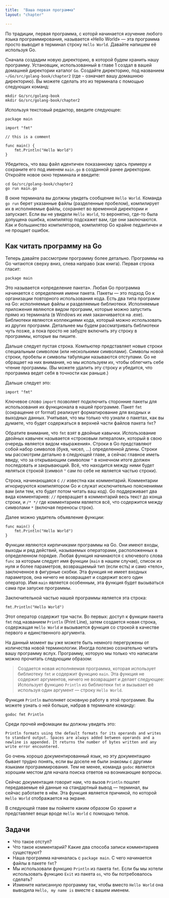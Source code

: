 ```yaml
---
title:  "Ваша первая программа"
layout: "chapter"

---
```


По традиции, первая программа, с которй начинается изучение любого языка программирования, называется «Hello World» — эта программа просто выводит в терминал строку `Hello World`. Давайте напишем её используя Go.

Сначала создадим новую директорию, в которой будем хранить нашу программу. Установщик, использованный в главе 1 создал в вашей домашней директории каталог `Go`. Создайте директорию, под названием `~/Go/src/golang-book/chapter2` (где `~` означает вашу домашнюю директорию). Вы можете сделать это из терминала с помощью следующих команд:

    mkdir Go/src/golang-book
    mkdir Go/src/golang-book/chapter2

Используя текстовый редактор, введите следующее:

    package main

    import "fmt"

    // this is a comment

    func main() {
        fmt.Println("Hello World")
    }

Убедитесь, что ваш файл идентичен показанному здесь примеру и сохраните его под именем `main.go` в созданной ранее директории. Откройте новое окно терминала и введите:

    cd Go/src/golang-book/chapter2
    go run main.go

В окне терминала вы должны увидеть сообщение `Hello World`. Команда `go run` берет указанные файлы (разделенные пробелом), компилирует их в исполняемые файлы, сохраняет во временной директории и запускает. Если вы не увидели `Hello World`, то веронятно, где-то была допущена ошибка, компилятор подскажет вам, где они заключаются. Как и большинство компиляторов, компилятор Go крайне педантичен и не прощает ошибок.

## Как читать программу на Go

Теперь давайте рассмотрим программу более детально. Программы на Go читаются сверху вниз, слева направо (как книга). Первая строка гласит:

    package main

Это называется «определение пакета». Любая Go программа начинается с определения имени пакета. Пакеты — это подход Go к организации повторного использования кода. Есть два типа программ на Go: исполняемые файлы и разделяемые библиотеки. Исполняемые приложения являются видом программ, которые можно запустить прямо из терминала (в Windows их имя заканчивается на .exe). Библиотеки являются коллекциями кода, который можно использовать из других программ. Детальнее мы будем рассматривать библиотеки чуть позже, а пока просто не забудте включить эту строку в программы, которые вы пишите.

Дальше следует пустая строка. Компьютер представляет новые строки специальным символом (или несколькими символами). Символы новой строки, пробелы и символы табуляции называются отступами. Go не обращает на них внимания, но мы используем их, чтобы облегчить себе чтение программы. (Вы можете удалить эту строку и убедится, что программа ведет себя в точности как раньше.)

Дальше следует это:

    import "fmt"

Ключевое слово `import` позволяет подключить сторонние пакеты для использования их функционала в нашей программе. Пакет `fmt` (сокращение от format) реализует форматирование для входных и выходных данных. Учитывая, что мы только что узнали о пакетах, как вы думаете, что будет содержаться в верхней части файлов пакета `fmt`?

Обратите внимание, что `fmt` взят в двойные кавычки. Использование двойных кавычек называется «строковым литералом», который в свою очередь является видом «выражения». Строки в Go представляют собой набор символов (букв, чисел, …) определенной длины. Строки мы рассмотрим детально в следующей главе, а сейчас главное иметь ввиду, что за открывающим символом `"` в конечном итоге должен последовать и закрывающий. Всё, что находится между ними будет являться строкой (символ `"` сам по себе не является частью строки).

Строка, начинающаяся с `//` известна как комментарий. Комментарии игнорируются компилятором Go и служат исключительно пояснениями вам (или тем, кто будет потом читать ваш код). Go поддерживает два вида комментариев: `//` превращает в комментарий весь текст до конца строки, и `/* */` где комментарием является всё, что содержится между символами `*` (включая переносы строк).

Далее можно увдитель объявление функции:

    func main() {
        fmt.Println("Hello World")
    }

Функции являются кирпичиками программы на Go. Они имеют входы, выходы и ряд действий, называемых операторами, расположенных в определенном порядке. Любая функция начинаются с ключевого слова `func` за которым следует имя функции (`main` в нашем случае), список из нуля и более параметров, возвращаемый тип (если есть) и само «тело», заключенное в фигурные скобки. Эта функция не имеет входных параметров, она ничего не возвращает и содержит всего один оператор. Имя `main` является особенным, эта функция будет вызываться сама при запуске программы.

Заключительной частью нашей программы является эта строка:

    fmt.Println("Hello World")

Этот оператор содержит три части. Во первых: доступ к функции пакета `fmt` под названием `Println` (Print Line), затем создается новая строка, содержащая `Hello World` и вызывается функция со строкой в качестве первого и единственного аргумента.

На данный момент вы уже можете быть немного перегружены от количества новой терминологии. Иногда полезно сознательно читать вашу программу вслух. Программу, которую мы только что написали можно прочитать следующим образом:

> Создается новая исполняемая программа, которая использует библиотеку `fmt` и содержит функцию `main`. Эта функция не содержит аргументов, ничего не возвращает и делает следующее: Использует функцию `Println` из библиотеки `fmt` и вызывает её используя один аргумент — строку `Hello World`.

Функция `Println` выполняет основную работу в этой программе. Вы можете узнать о ней больше, набрав в терминале команду:

    godoc fmt Println

Среди прочей инфомации вы должны увидеть это:

    Println formats using the default formats for its operands and writes to standard output. Spaces are always added between operands and a newline is appended. It returns the number of bytes written and any write error encountered.

Go очень хорошо документированный язык, но эту документацию бывает трудно понять, если вы доселе не были знакомы с другими языками программирования. Тем не менее, команда `godoc` является хорошим местом для начала поиска ответов на возникающие вопросы.

Сейчас документация говорит нам, что вызов `Println` пошлет передаваемые ей данные на стандартный вывод — терминал, вы сейчас работаете в нём. Эта функция является причиной, по которой `Hello World` отображается на экране.

В следующей главе вы поймете каким образом Go хранит и представляет вещи вроде `Hello World` с помощью типов.

## Задачи

* Что такое отступ?
* Что такое комментарий? Какие два способа записи комментариев существуют?
* Наша программа начиналась с `package main`. С чего начинается файлы в пакете `fmt`?
* Мы использовали функцию `Println` из пакета `fmt`. Если бы мы хотели использовать функцию `Exit` из пакета `os`, что бы потребовалось сделать?
* Измените написанную программу так, чтобы вместо `Hello World` она выводила `Hello, my name is` вместе с вашем именем.
